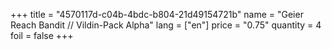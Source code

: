 +++
title = "4570117d-c04b-4bdc-b804-21d49154721b"
name = "Geier Reach Bandit // Vildin-Pack Alpha"
lang = ["en"]
price = "0.75"
quantity = 4
foil = false
+++
